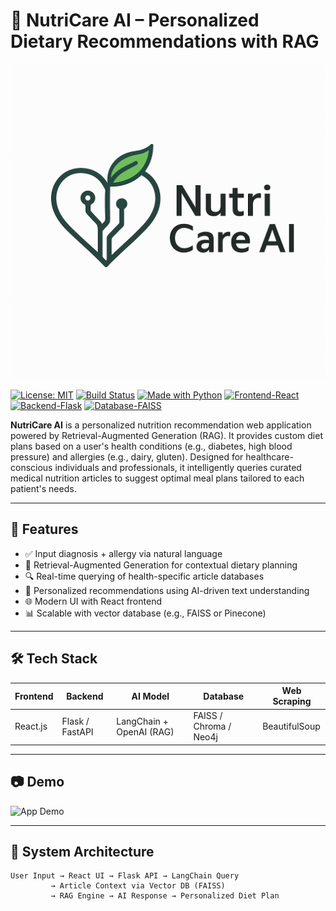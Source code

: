 # 🌿 NutriCare AI – Personalized Dietary Recommendations with RAG

![NutriCare Logo](media/nutrition.png)

[![License: MIT](https://img.shields.io/badge/License-MIT-green.svg)](https://opensource.org/licenses/MIT)
[![Build Status](https://img.shields.io/badge/Build-Stable-success)]()
[![Made with Python](https://img.shields.io/badge/Made%20with-Python-blue.svg)]()
[![Frontend-React](https://img.shields.io/badge/Frontend-React.js-61DAFB.svg)]()
[![Backend-Flask](https://img.shields.io/badge/Backend-Flask%2FFastAPI-yellow.svg)]()
[![Database-FAISS](https://img.shields.io/badge/VectorDB-FAISS%2FPinecone-green.svg)]()

**NutriCare AI** is a personalized nutrition recommendation web application powered by Retrieval-Augmented Generation (RAG). It provides custom diet plans based on a user's health conditions (e.g., diabetes, high blood pressure) and allergies (e.g., dairy, gluten). Designed for healthcare-conscious individuals and professionals, it intelligently queries curated medical nutrition articles to suggest optimal meal plans tailored to each patient's needs.

---

## 🚀 Features

- ✅ Input diagnosis + allergy via natural language
- 🧠 Retrieval-Augmented Generation for contextual dietary planning
- 🔍 Real-time querying of health-specific article databases
- 🥗 Personalized recommendations using AI-driven text understanding
- 🌐 Modern UI with React frontend
- 📊 Scalable with vector database (e.g., FAISS or Pinecone)

---

## 🛠️ Tech Stack

| Frontend | Backend | AI Model | Database | Web Scraping |
|----------|---------|----------|----------|--------------|
| React.js | Flask / FastAPI | LangChain + OpenAI (RAG) | FAISS / Chroma / Neo4j | BeautifulSoup |

---

## 📷 Demo

![App Demo](https://your-image-hosting-link/nutricare-demo.gif)

---

## 🧩 System Architecture

```plaintext
User Input → React UI → Flask API → LangChain Query
         → Article Context via Vector DB (FAISS)
         → RAG Engine → AI Response → Personalized Diet Plan
